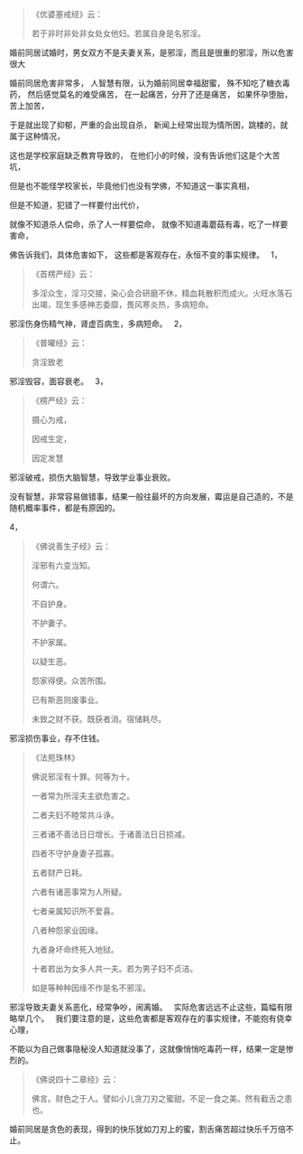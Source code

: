 > 《优婆塞戒经》云：
> 
>  若于非时非处非女处女他妇。若属自身是名邪淫。

婚前同居试婚时，男女双方不是夫妻关系，是邪淫，而且是很重的邪淫，所以危害很大

婚前同居危害非常多，
人智慧有限，认为婚前同居幸福甜蜜，
殊不知吃了糖衣毒药，
然后感觉莫名的难受痛苦，
在一起痛苦，分开了还是痛苦，
如果怀孕堕胎，苦上加苦，

于是就出现了抑郁，严重的会出现自杀，
新闻上经常出现为情所困，跳楼的，就属于这种情况，

这也是学校家庭缺乏教育导致的，
在他们小的时候，没有告诉他们这是个大苦坑，

但是也不能怪学校家长，毕竟他们也没有学佛，不知道这一事实真相，

但是不知道，犯错了一样要付出代价，

就像不知道杀人偿命，杀了人一样要偿命，
就像不知道毒蘑菇有毒，吃了一样要害命，

佛告诉我们，具体危害如下，
这些都是客观存在，永恒不变的事实规律。
&nbsp;
1，

> 《首楞严经》云：
> 
> 多淫众生，淫习交接，染心会合研磨不休，精血耗散积而成火。火旺水落石出竭，现生多感神志委靡，畏风寒炎热，多病短命。

邪淫伤身伤精气神，肾虚百病生，多病短命。
&nbsp;
2，

> 《普曜经》云：
> 
> 贪淫致老

邪淫毁容，面容衰老。
&nbsp;
3，

> 《楞严经》云：
> 
> 摄心为戒，
> 
> 因戒生定，
> 
> 因定发慧

邪淫破戒，损伤大脑智慧，导致学业事业衰败。

没有智慧，非常容易做错事，结果一般往最坏的方向发展，霉运是自己造的，不是随机概率事件，都是有原因的。

4，

> 《佛说善生子经》云： 
> 
> 淫邪有六变当知。
> 
> 何谓六。
> 
> 不自护身。
> 
> 不护妻子。
> 
> 不护家属。
> 
> 以疑生恶。
> 
> 怨家得便。众苦所围。
> 
> 已有斯恶则废事业。
> 
> 未致之财不获。既获者消。宿储耗尽。

邪淫损伤事业，存不住钱。
> 
> 《法苑珠林》
> 
> 佛说邪淫有十罪。何等为十。
> 
> 一者常为所淫夫主欲危害之。
> 
> 二者夫妇不睦常共斗诤。
> 
> 三者诸不善法日日增长。于诸善法日日损减。
> 
> 四者不守护身妻子孤寡。
> 
> 五者财产日耗。
> 
> 六者有诸恶事常为人所疑。
> 
> 七者亲属知识所不爱喜。
> 
> 八者种怨家业因缘。
> 
> 九者身坏命终死入地狱。
> 
> 十者若出为女多人共一夫。若为男子妇不贞洁。
> 
> 如是等种种因缘不作是名不邪淫。

邪淫导致夫妻关系恶化，经常争吵，闹离婚。
&nbsp;
实际危害远远不止这些，篇幅有限略举几个。
&nbsp;
我们要注意的是，这些危害都是客观存在的事实规律，不能抱有侥幸心理，

不能以为自己做事隐秘没人知道就没事了，这就像悄悄吃毒药一样，结果一定是惨烈的。

> 《佛说四十二章经》云： 
> 
> 佛言。财色之于人。譬如小儿贪刀刃之蜜甜。不足一食之美。然有截舌之患也。

婚前同居是贪色的表现，得到的快乐犹如刀刃上的蜜，割舌痛苦超过快乐千万倍不止。



